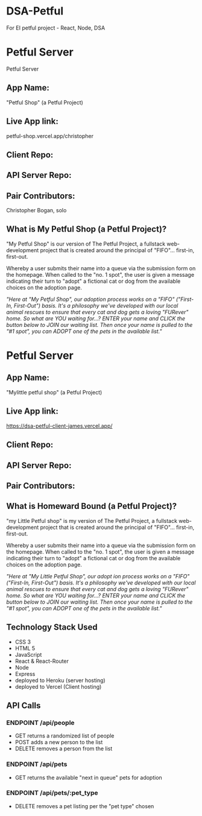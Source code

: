 # DSA-Petful
For EI petful project - React, Node, DSA
# Petful Server
 Petful Server

## App Name:
"Petful Shop" 
(a Petful Project)

## Live App link:
petful-shop.vercel.app/christopher

## Client Repo: 


## API Server Repo: 


## Pair Contributors: 
Christopher Bogan, solo


## What is My Petful Shop (a Petful Project)?
"My Petful Shop" is our version of The Petful Project, a fullstack web-development project that is created around the principal of "FIFO"... first-in, first-out.

Whereby a user submits their name into a queue via the submission form on the homepage. When called to the "no. 1 spot", the user is given a message indicating their turn to "adopt" a fictional cat or dog from the available choices on the adoption page.

*"Here at "My Petful Shop", our adoption process works on a "FIFO" ("First-In, First-Out") basis. It's a philosophy we've developed with our local animal rescues to ensure that every cat and dog gets a loving "FURever" home.*
*So what are YOU waiting for...?*
*ENTER your name and CLICK the button below to JOIN our waiting list. Then once your name is pulled to the "#1 spot", you can ADOPT one of the pets in the available list."*

# Petful Server

## App Name:
"Mylittle petful shop" 
(a Petful Project)

## Live App link:
https://dsa-petful-client-james.vercel.app/

## Client Repo: 


## API Server Repo: 


## Pair Contributors: 



## What is Homeward Bound (a Petful Project)?
"my Little Petful shop" is my  version of The Petful Project, a fullstack web-development project that is created around the principal of "FIFO"... first-in, first-out.

Whereby a user submits their name into a queue via the submission form on the homepage. When called to the "no. 1 spot", the user is given a message indicating their turn to "adopt" a fictional cat or dog from the available choices on the adoption page.

*"Here at "My Little Petful Shop", our adopt ion process works on a "FIFO" ("First-In, First-Out") basis. It's a philosophy we've developed with our local animal rescues to ensure that every cat and dog gets a loving "FURever" home.*
*So what are YOU waiting for...?*
*ENTER your name and CLICK the button below to JOIN our waiting list. Then once your name is pulled to the "#1 spot", you can ADOPT one of the pets in the available list."*


## Technology Stack Used
- CSS 3
- HTML 5
- JavaScript
- React & React-Router
- Node
- Express
- deployed to Heroku (server hosting)
- deployed to Vercel (Client hosting)


## API Calls
### ENDPOINT /api/people
* GET returns a randomized list of people
* POST adds a new person to the list
* DELETE removes a person from the list

### ENDPOINT /api/pets
* GET returns the available "next in queue" pets for adoption

### ENDPOINT /api/pets/:pet_type
* DELETE removes a pet listing per the "pet type" chosen 


